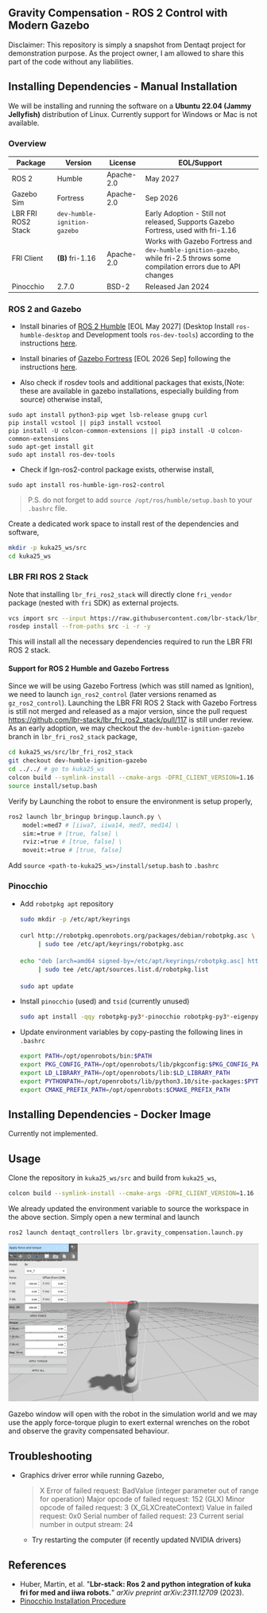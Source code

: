 ## Gravity Compensation - ROS 2 Control with Modern Gazebo

Disclaimer: This repository is simply a snapshot from Dentaqt project for demonstration purpose. As the project owner, I am allowed to share this part of the code without any liabilities.

## Installing Dependencies - Manual Installation

We will be installing and running the software on a **Ubuntu 22.04 (Jammy Jellyfish)** distribution of Linux. Currently support for Windows or Mac is not available.

### Overview

| Package            | Version                      | License    | EOL/Support                                                  |
| ------------------ | ---------------------------- | ---------- | ------------------------------------------------------------ |
| ROS 2              | Humble                       | Apache-2.0 | May 2027                                                     |
| Gazebo Sim         | Fortress                     | Apache-2.0 | Sep 2026                                                     |
| LBR FRI ROS2 Stack | `dev-humble-ignition-gazebo` |            | Early Adoption - Still not released, Supports Gazebo Fortress, used with fri-1.16 |
| FRI Client         | **(B)** fri-1.16             | Apache-2.0 | Works with Gazebo Fortress and `dev-humble-ignition-gazebo`, while fri-2.5 throws some compilation errors due to API changes |
| Pinocchio          | 2.7.0                        | BSD-2      | Released Jan 2024                                            |

### ROS 2 and Gazebo

- Install binaries of [ROS 2 Humble](https://docs.ros.org/en/humble/Releases/Release-Humble-Hawksbill.html) [EOL May 2027] (Desktop Install `ros-humble-desktop` and Development tools `ros-dev-tools`) according to the instructions [here](https://docs.ros.org/en/humble/Installation/Ubuntu-Install-Debians.html).
- Install binaries of [Gazebo Fortress](https://gazebosim.org/docs/fortress/install) [EOL 2026 Sep] following the instructions [here](https://gazebosim.org/docs/fortress/install_ubuntu).

- Also check if rosdev tools and additional packages that exists,(Note: these are available in gazebo installations, especially building from source) otherwise install,

```
sudo apt install python3-pip wget lsb-release gnupg curl
pip install vcstool || pip3 install vcstool
pip install -U colcon-common-extensions || pip3 install -U colcon-common-extensions
sudo apt-get install git
sudo apt install ros-dev-tools
```

- Check if Ign-ros2-control package exists, otherwise install,

```
sudo apt install ros-humble-ign-ros2-control
```

> P.S. do not forget to add `source /opt/ros/humble/setup.bash` to your `.bashrc` file.

Create a dedicated work space to install rest of the dependencies and software,

```sh
mkdir -p kuka25_ws/src
cd kuka25_ws
```

### LBR FRI ROS 2 Stack

Note that installing `lbr_fri_ros2_stack` will directly clone `fri_vendor` package (nested with `fri` SDK) as external projects.

```sh
vcs import src --input https://raw.githubusercontent.com/lbr-stack/lbr_fri_ros2_stack/humble/lbr_fri_ros2_stack/repos.yaml
rosdep install --from-paths src -i -r -y
```

This will install all the necessary dependencies required to run the LBR FRI ROS 2 stack.

#### Support for ROS 2 Humble and Gazebo Fortress

Since we will be using Gazebo Fortress (which was still named as Ignition), we need to launch `ign_ros2_control` (later versions renamed as `gz_ros2_control`). Launching the LBR FRI ROS 2 Stack with Gazebo Fortress is still not merged and released as a major version, since the pull request https://github.com/lbr-stack/lbr_fri_ros2_stack/pull/117 is still under review. As an early adoption, we may checkout the `dev-humble-ignition-gazebo` branch in `lbr_fri_ros2_stack` package,

```sh
cd kuka25_ws/src/lbr_fri_ros2_stack
git checkout dev-humble-ignition-gazebo
cd ../../ # go to kuka25_ws
colcon build --symlink-install --cmake-args -DFRI_CLIENT_VERSION=1.16 --no-warn-unused-cli
source install/setup.bash
```

Verify by Launching the robot to ensure the environment is setup properly,

```sh
ros2 launch lbr_bringup bringup.launch.py \
    model:=med7 # [iiwa7, iiwa14, med7, med14] \
    sim:=true # [true, false] \
    rviz:=true # [true, false] \
    moveit:=true # [true, false]
```

Add `source <path-to-kuka25_ws>/install/setup.bash` to `.bashrc`

### Pinocchio 

- Add `robotpkg apt` repository

  ```sh
  sudo mkdir -p /etc/apt/keyrings

  curl http://robotpkg.openrobots.org/packages/debian/robotpkg.asc \
       | sudo tee /etc/apt/keyrings/robotpkg.asc

  echo "deb [arch=amd64 signed-by=/etc/apt/keyrings/robotpkg.asc] http://robotpkg.openrobots.org/packages/debian/pub $(lsb_release -cs) robotpkg" \
       | sudo tee /etc/apt/sources.list.d/robotpkg.list

  sudo apt update
  ```

- Install `pinocchio` (used) and `tsid` (currently unused)

  ```sh
  sudo apt install -qqy robotpkg-py3*-pinocchio robotpkg-py3*-eigenpy
  ```

- Update environment variables by copy-pasting the following lines in `.bashrc`
  ```sh
  export PATH=/opt/openrobots/bin:$PATH
  export PKG_CONFIG_PATH=/opt/openrobots/lib/pkgconfig:$PKG_CONFIG_PATH
  export LD_LIBRARY_PATH=/opt/openrobots/lib:$LD_LIBRARY_PATH
  export PYTHONPATH=/opt/openrobots/lib/python3.10/site-packages:$PYTHONPATH # Adapt your desired python version here
  export CMAKE_PREFIX_PATH=/opt/openrobots:$CMAKE_PREFIX_PATH
  ```



## Installing Dependencies - Docker Image

Currently not implemented.

## Usage

Clone the repository in `kuka25_ws/src` and build from `kuka25_ws`, 
```sh
colcon build --symlink-install --cmake-args -DFRI_CLIENT_VERSION=1.16 --no-warn-unused-cli
```
We already updated the environment variable to source the workspace in the above section. Simply open a new terminal and launch
```sh
ros2 launch dentaqt_controllers lbr.gravity_compensation.launch.py 
```
![Gravity-compensation](./assets/thumbnail.png)

Gazebo window will open with the robot in the simulation world and we may use the apply force-torque plugin to exert external wrenches on the robot and 
observe the gravity compensated behaviour.

## Troubleshooting

- Graphics driver error while running Gazebo,

  > X Error of failed request: BadValue (integer parameter out of range for operation)
  > Major opcode of failed request: 152 (GLX)
  > Minor opcode of failed request: 3 (X_GLXCreateContext)
  > Value in failed request: 0x0
  > Serial number of failed request: 23
  > Current serial number in output stream: 24

  - Try restarting the computer (if recently updated NVIDIA drivers)

## References

- Huber, Martin, et al. "**Lbr-stack: Ros 2 and python integration of kuka fri for med and iiwa robots.**" _arXiv preprint arXiv:2311.12709_ (2023).
- [Pinocchio Installation Procedure](https://stack-of-tasks.github.io/pinocchio/download.html)
